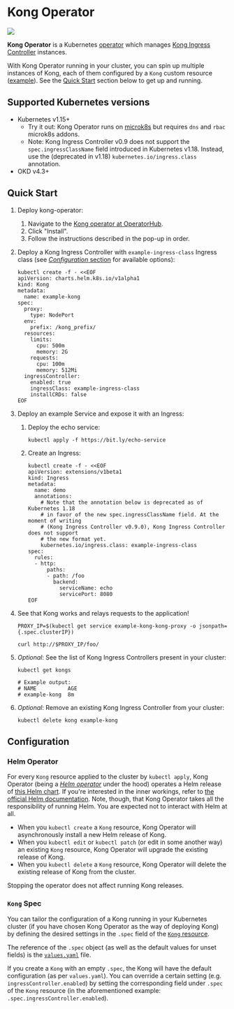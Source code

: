 # Kong Operator
[![][kong-logo]][kong-url]

**Kong Operator** is a Kubernetes [operator](https://kubernetes.io/docs/concepts/extend-kubernetes/operator/) which manages [Kong Ingress Controller](https://github.com/Kong/kubernetes-ingress-controller/) instances.

With Kong Operator running in your cluster, you can spin up multiple instances of Kong, each of them configured by a `Kong` custom resource ([example][kong-cr-example]). See the [Quick Start][section-quick-start] section below to get up and running.

## Supported Kubernetes versions

* Kubernetes v1.15+
    * Try it out: Kong Operator runs on [microk8s][microk8s] but requires `dns` and `rbac` microk8s addons.
    * Note: Kong Ingress Controller v0.9 does not support the `spec.ingressClassName` field introduced in Kubernetes v1.18. Instead, use the (deprecated in v1.18) `kubernetes.io/ingress.class` annotation.
* OKD v4.3+

## Quick Start

1. Deploy kong-operator:
    1. Navigate to the [Kong operator at OperatorHub][operatorhub-kong].
    1. Click "Install".
    1. Follow the instructions described in the pop-up in order.
1. Deploy a Kong Ingress Controller with `example-ingress-class` Ingress class (see [_Configuration_ section][section-configuration] for available options):
    ```
    kubectl create -f - <<EOF
    apiVersion: charts.helm.k8s.io/v1alpha1
    kind: Kong
    metadata:
      name: example-kong
    spec:
      proxy:
        type: NodePort
      env:
        prefix: /kong_prefix/
      resources:
        limits:
          cpu: 500m
          memory: 2G
        requests:
          cpu: 100m
          memory: 512Mi
      ingressController:
        enabled: true
        ingressClass: example-ingress-class
        installCRDs: false
    EOF
    ```
1. Deploy an example Service and expose it with an Ingress:
    1. Deploy the echo service:
        ```
        kubectl apply -f https://bit.ly/echo-service
        ```
    1. Create an Ingress:
        ```
        kubectl create -f - <<EOF
        apiVersion: extensions/v1beta1
        kind: Ingress
        metadata:
          name: demo
          annotations:
            # Note that the annotation below is deprecated as of Kubernetes 1.18
            # in favor of the new spec.ingressClassName field. At the moment of writing
            # (Kong Ingress Controller v0.9.0), Kong Ingress Controller does not support
            # the new format yet.
            kubernetes.io/ingress.class: example-ingress-class
        spec:
          rules:
          - http:
              paths:
              - path: /foo
                backend:
                  serviceName: echo
                  servicePort: 8080
        EOF
        ```
1. See that Kong works and relays requests to the application!
    ```
    PROXY_IP=$(kubectl get service example-kong-kong-proxy -o jsonpath={.spec.clusterIP})
    ```
    ```
    curl http://$PROXY_IP/foo/
    ```

1. _Optional_: See the list of Kong Ingress Controllers present in your cluster:
    ```
    kubectl get kongs

    # Example output:
    # NAME          AGE
    # example-kong  8m
    ```

1. _Optional_: Remove an existing Kong Ingress Controller from your cluster:
    ```
    kubectl delete kong example-kong
    ```

## Configuration

### Helm Operator

For every `Kong` resource applied to the cluster by `kubectl apply`, Kong Operator (being a [_Helm operator_][operator-sdk-helm] under the hood) operates a Helm release of [this Helm chart][helm-chart].
If you're interested in the inner workings, refer to [the official Helm documentation][helm-docs]. Note, though, that Kong Operator takes all the responsibility of running Helm. You are expected not to interact with Helm at all.

- When you `kubectl create` a `Kong` resource, Kong Operator will asynchronously install a new Helm release of Kong.
- When you `kubectl edit` or `kubectl patch` (or edit in some another way) an existing `Kong` resource, Kong Operator will upgrade the existing release of Kong.
- When you `kubectl delete` a `Kong` resource, Kong Operator will delete the existing release of Kong from the cluster.

Stopping the operator does not affect running Kong releases.

### `Kong` Spec

You can tailor the configuration of a Kong running in your Kubernetes cluster (if you have chosen Kong Operator as the way of deploying Kong) by defining the desired settings in the `.spec` field of the [`Kong` resource][kong-cr-example].

The reference of the `.spec` object (as well as the default values for unset fields) is the [`values.yaml`][helm-values-yaml] file.

If you create a `Kong` with an empty `.spec`, the Kong will have the default configuration (as per `values.yaml`). You can override a certain setting (e.g. `ingressController.enabled`) by setting the corresponding field under `.spec` of the `Kong` resource (in the aforementioned example: `.spec.ingressController.enabled`).

[kong-url]: https://konghq.com/
[kong-logo]: https://konghq.com/wp-content/uploads/2018/05/kong-logo-github-readme.png
[kong-cr-example]: deploy/crds/charts_v1alpha1_kong_cr.yaml
[microk8s]: https://microk8s.io
[section-quick-start]: #quick-start
[section-configuration]: #configuration
[helm-chart]: https://github.com/Kong/kong-operator/tree/master/helm-charts/kong
[helm-values-yaml]: https://github.com/Kong/kong-operator/blob/master/helm-charts/kong/values.yaml
[operatorhub-kong]: https://operatorhub.io/operator/kong
[operator-sdk-helm]: https://sdk.operatorframework.io/docs/helm/
[helm-docs]: https://helm.sh/docs/intro/using_helm/
